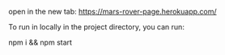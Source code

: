 open in the new tab:
https://mars-rover-page.herokuapp.com/

To run in locally in the project directory, you can run:

npm i && npm start
